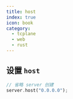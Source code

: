 ```yaml
---
title: host
index: true
icon: book
category:
  - tcplane
  - web
  - rust
---
```


## 设置 `host`

```rust
// 省略 server 创建
server.host("0.0.0.0");
```
